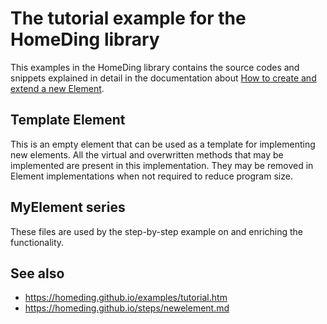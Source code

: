 # The tutorial example for the HomeDing library

This examples in the HomeDing library contains the source codes and snippets explained in detail in the documentation
about [How to create and extend a new Element](https://homeding.github.io/steps/newelement.md).


## Template Element

This is an empty element that can be used as a template for implementing new elements.
All the virtual and overwritten methods that may be implemented are present in this implementation.
They may be removed in Element implementations when not required to reduce program size.


## MyElement series

These files are used by the step-by-step example on
and enriching the functionality.


## See also

* <https://homeding.github.io/examples/tutorial.htm>
* <https://homeding.github.io/steps/newelement.md>
